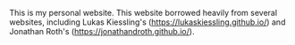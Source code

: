 This is my personal website. This website borrowed heavily from several websites, including Lukas Kiessling's (https://lukaskiessling.github.io/) and Jonathan Roth's (https://jonathandroth.github.io/).
